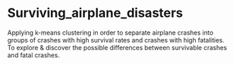 # Surviving_airplane_disasters
Applying k-means clustering in order to separate airplane crashes into groups of crashes with high survival rates and crashes with high fatalities. To explore &amp; discover the possible differences between survivable crashes and fatal crashes.
